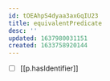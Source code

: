 ```yaml
---
id: tOEAhpS4dyaa3axGqIU23
title: equivalentPredicate
desc: ''
updated: 1637980031151
created: 1633758920144
---
```



- [ ] [[p.hasIdentifier]] 
